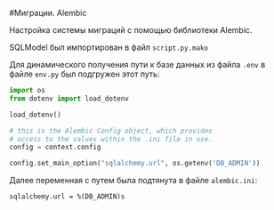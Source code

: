#Миграции. Alembic

Настройка системы миграций с помощью библиотеки Alembic.

SQLModel был импортирован в файл `script.py.mako`

Для динамического получения пути к базе данных из файла `.env` в файле `env.py` был подгружен этот путь:

```python
import os
from dotenv import load_dotenv

load_dotenv()

# this is the Alembic Config object, which provides
# access to the values within the .ini file in use.
config = context.config

config.set_main_option("sqlalchemy.url", os.getenv('DB_ADMIN'))
```

Далее переменная с путем была подтянута в файле `alembic.ini`:
```
sqlalchemy.url = %(DB_ADMIN)s
```